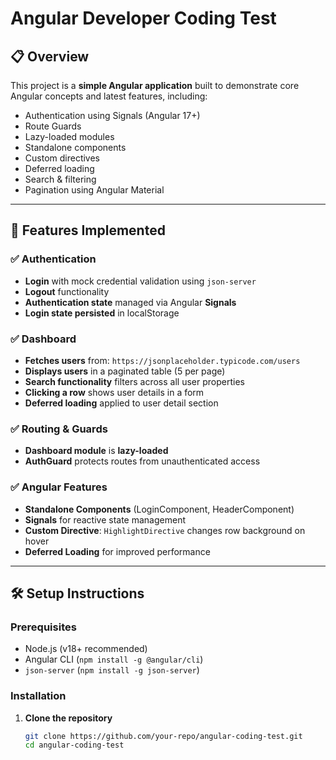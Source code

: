 # Angular Developer Coding Test

## 📋 Overview

This project is a **simple Angular application** built to demonstrate core Angular concepts and latest features, including:
- Authentication using Signals (Angular 17+)
- Route Guards
- Lazy-loaded modules
- Standalone components
- Custom directives
- Deferred loading
- Search & filtering
- Pagination using Angular Material

---

## 🚀 Features Implemented

### ✅ Authentication
- **Login** with mock credential validation using `json-server`
- **Logout** functionality
- **Authentication state** managed via Angular **Signals**
- **Login state persisted** in localStorage

### ✅ Dashboard
- **Fetches users** from: `https://jsonplaceholder.typicode.com/users`
- **Displays users** in a paginated table (5 per page)
- **Search functionality** filters across all user properties
- **Clicking a row** shows user details in a form
- **Deferred loading** applied to user detail section

### ✅ Routing & Guards
- **Dashboard module** is **lazy-loaded**
- **AuthGuard** protects routes from unauthenticated access

### ✅ Angular Features
- **Standalone Components** (LoginComponent, HeaderComponent)
- **Signals** for reactive state management
- **Custom Directive**: `HighlightDirective` changes row background on hover
- **Deferred Loading** for improved performance

---

## 🛠️ Setup Instructions

### Prerequisites
- Node.js (v18+ recommended)
- Angular CLI (`npm install -g @angular/cli`)
- `json-server` (`npm install -g json-server`)

### Installation

1. **Clone the repository**
   ```bash
   git clone https://github.com/your-repo/angular-coding-test.git
   cd angular-coding-test
